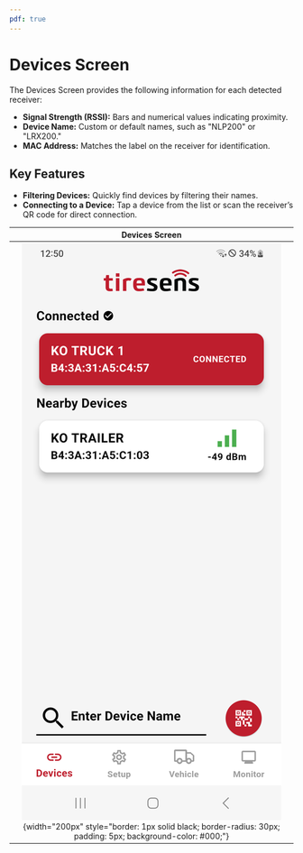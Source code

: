 ```yaml
---
pdf: true
---
```

# Devices Screen

The Devices Screen provides the following information for each detected receiver:

- **Signal Strength (RSSI):** Bars and numerical values indicating proximity.
- **Device Name:** Custom or default names, such as "NLP200" or "LRX200."
- **MAC Address:** Matches the label on the receiver for identification.

## Key Features

- **Filtering Devices:** Quickly find devices by filtering their names.
- **Connecting to a Device:** Tap a device from the list or scan the receiver’s QR code for direct connection.

| **Devices Screen**       |
|:----------------------:|
| ![Devices Screen](images/devices_screen.PNG){width="200px" style="border: 1px solid black; border-radius: 30px; padding: 5px; background-color: #000;"} |
